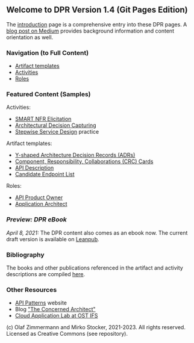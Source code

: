 ## Welcome to DPR Version 1.4 (Git Pages Edition) 

The [introduction](./introduction.md) page is a comprehensive entry into these DPR pages. A [blog post on Medium](https://medium.com/olzzio/design-practice-repository-dpr-ed5e9d0e91cd) provides background information and content orientation as well.

### Navigation (to Full Content)

* [Artifact templates](./artifact-templates/index.md) 
* [Activities](./activities/index.md)
* [Roles](./roles/index.md)

### Featured Content (Samples)

Activities:

* [SMART NFR Elicitation](activities/DPR-SMART-NFR-Elicitation.md)
* [Architectural Decision Capturing](activities/DPR-ArchitecturalDecisionCapturing.md)
* [Stepwise Service Design](activities/SDPR-StepwiseServiceDesign.md) practice

Artifact templates:

* [Y-shaped Architecture Decision Records (ADRs)](artifact-templates/DPR-ArchitecturalDecisionRecordYForm.md)
* [Component, Responsibility, Collaborations (CRC) Cards](artifact-templates/DPR-CRCCard.md)
* [API Description](artifact-templates/SDPR-APIDescription.md)
* [Candidate Endpoint List](artifact-templates/SDPR-CandidateEndpointList.md)

Roles:

* [API Product Owner](roles/SDPR-APIProductOwner.md)
* [Application Architect](roles/DPR-ApplicationArchitectRole.md)


### *Preview: DPR eBook*

*April 8, 2021:* The DPR content also comes as an ebook now. The current draft version is available on [Leanpub](https://leanpub.com/dpr). 

<!--
<iframe width='160' height='400' src='https://leanpub.com/dpr/embed' frameborder='0' allowtransparency='true'></iframe>
-->

### Bibliography 

The books and other publications referenced in the artifact and activity descriptions are compiled [here](background-information/literature.md).

### Other Resources

* [API Patterns](https://api-patterns.org/) website 
* Blog ["The Concerned Architect"](https://ozimmer.ch/blog/)
* [Cloud Application Lab at OST IFS](https://www.ost.ch/de/forschung-und-dienstleistungen/informatik/ifs-institut-fuer-software/labs/cloud-application-lab)

(c) Olaf Zimmermann and Mirko Stocker, 2021-2023. All rights reserved. Licensed as Creative Commons (see repository). 
